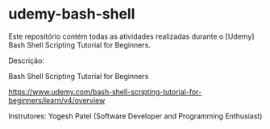 # udemy-bash-shell

Este repositório contém todas as atividades realizadas durante o [Udemy] Bash Shell Scripting Tutorial for Beginners.

Descrição:

Bash Shell Scripting Tutorial for Beginners

https://www.udemy.com/bash-shell-scripting-tutorial-for-beginners/learn/v4/overview

Instrutores: Yogesh Patel (Software Developer and Programming Enthusiast)